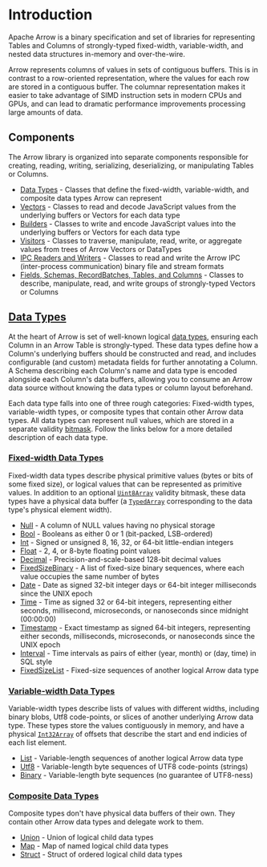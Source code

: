 # Introduction

Apache Arrow is a binary specification and set of libraries for representing Tables and Columns of strongly-typed fixed-width, variable-width, and nested data structures in-memory and over-the-wire.

Arrow represents columns of values in sets of contiguous buffers. This is in contrast to a row-oriented representation, where the values for each row are stored in a contiguous buffer. The columnar representation makes it easier to take advantage of SIMD instruction sets in modern CPUs and GPUs, and can lead to dramatic performance improvements processing large amounts of data.

## Components

The Arrow library is organized into separate components responsible for creating, reading, writing, serializing, deserializing, or manipulating Tables or Columns.

* [Data Types](/docs/arrowjs/paul-drafts/introduction#arrow-data-types) - Classes that define the fixed-width, variable-width, and composite data types Arrow can represent
* [Vectors](/docs/arrowjs/paul-drafts/introduction#arrow-vectors) - Classes to read and decode JavaScript values from the underlying buffers or Vectors for each data type
* [Builders](/docs/arrowjs/paul-drafts/introduction#arrow-builders) - Classes to write and encode JavaScript values into the underlying buffers or Vectors for each data type
* [Visitors](/docs/arrowjs/paul-drafts/introduction#arrow-visitors) - Classes to traverse, manipulate, read, write, or aggregate values from trees of Arrow Vectors or DataTypes
* [IPC Readers and Writers](/docs/arrowjs/paul-drafts/introduction#arrow-ipc-primitives) - Classes to read and write the Arrow IPC (inter-process communication) binary file and stream formats
* [Fields, Schemas, RecordBatches, Tables, and Columns](/docs/arrowjs/paul-drafts/introduction#fields-schemas-recordbatches-tables-and-columns) - Classes to describe, manipulate, read, and write groups of strongly-typed Vectors or Columns

## [Data Types](/docs/arrowjs/paul-drafts/data-types/index)

At the heart of Arrow is set of well-known logical [data types](/docs/arrowjs/paul-drafts/data-types/index), ensuring each Column in an Arrow Table is strongly-typed. These data types define how a Column's underlying buffers should be constructed and read, and includes configurable (and custom) metadata fields for further annotating a Column. A Schema describing each Column's name and data type is encoded alongside each Column's data buffers, allowing you to consume an Arrow data source without knowing the data types or column layout beforehand.

Each data type falls into one of three rough categories: Fixed-width types, variable-width types, or composite types that contain other Arrow data types. All data types can represent null values, which are stored in a separate validity [bitmask](https://en.wikipedia.org/wiki/Mask_(computing)). Follow the links below for a more detailed description of each data type.

### [Fixed-width Data Types](/docs/arrowjs/paul-drafts/data-types/index#fixed-width-data-types)

Fixed-width data types describe physical primitive values (bytes or bits of some fixed size), or logical values that can be represented as primitive values. In addition to an optional [`Uint8Array`](https://developer.mozilla.org/en-US/docs/Web/JavaScript/Reference/Global_Objects/Uint8Array) validity bitmask, these data types have a physical data buffer (a [`TypedArray`](https://developer.mozilla.org/en-US/docs/Web/JavaScript/Reference/Global_Objects/TypedArray#TypedArray_objects) corresponding to the data type's physical element width).

 * [Null](/docs/arrowjs/paul-drafts/data-types/index#null) - A column of NULL values having no physical storage
 * [Bool](/docs/arrowjs/paul-drafts/data-types/index#bool) - Booleans as either 0 or 1 (bit-packed, LSB-ordered)
 * [Int](/docs/arrowjs/paul-drafts/data-types/index#int) - Signed or unsigned 8, 16, 32, or 64-bit little-endian integers
 * [Float](/docs/arrowjs/paul-drafts/data-types/index#float) - 2, 4, or 8-byte floating point values
 * [Decimal](/docs/arrowjs/paul-drafts/data-types/index#decimal) - Precision-and-scale-based 128-bit decimal values
 * [FixedSizeBinary](/docs/arrowjs/paul-drafts/data-types/index#fixedsizebinary) - A list of fixed-size binary sequences, where each value occupies the same number of bytes
 * [Date](/docs/arrowjs/paul-drafts/data-types/index#date) - Date as signed 32-bit integer days or 64-bit integer milliseconds since the UNIX epoch
 * [Time](/docs/arrowjs/paul-drafts/data-types/index#time) - Time as signed 32 or 64-bit integers, representing either seconds, millisecond, microseconds, or nanoseconds since midnight (00:00:00)
 * [Timestamp](/docs/arrowjs/paul-drafts/data-types/index#timestamp) - Exact timestamp as signed 64-bit integers, representing either seconds, milliseconds, microseconds, or nanoseconds since the UNIX epoch
 * [Interval](/docs/arrowjs/paul-drafts/data-types/index#interval) - Time intervals as pairs of either (year, month) or (day, time) in SQL style
 * [FixedSizeList](/docs/arrowjs/paul-drafts/data-types/index#fixedsizelist) - Fixed-size sequences of another logical Arrow data type

### [Variable-width Data Types](/docs/arrowjs/paul-drafts/data-types/index#variable-width-data-types)

Variable-width types describe lists of values with different widths, including binary blobs, Utf8 code-points, or slices of another underlying Arrow data type. These types store the values contiguously in memory, and have a physical [`Int32Array`](https://developer.mozilla.org/en-US/docs/Web/JavaScript/Reference/Global_Objects/Int32Array) of offsets that describe the start and end indicies of each list element.

 * [List](/docs/arrowjs/paul-drafts/data-types/list) - Variable-length sequences of another logical Arrow data type
 * [Utf8](/docs/arrowjs/paul-drafts/data-types/utf8) - Variable-length byte sequences of UTF8 code-points (strings)
 * [Binary](/docs/arrowjs/paul-drafts/data-types/binary) - Variable-length byte sequences (no guarantee of UTF8-ness)

### [Composite Data Types](/docs/arrowjs/paul-drafts/data-types/index#composite-data-types)

Composite types don't have physical data buffers of their own. They contain other Arrow data types and delegate work to them.

 * [Union](/docs/arrowjs/paul-drafts/data-types/union) - Union of logical child data types
 * [Map](/docs/arrowjs/paul-drafts/data-types/map) - Map of named logical child data types
 * [Struct](/docs/arrowjs/paul-drafts/data-types/struct) - Struct of ordered logical child data types
